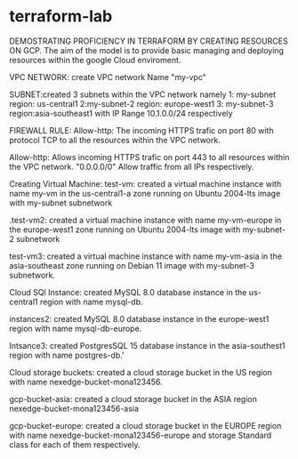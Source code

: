 # terraform-lab

DEMOSTRATING PROFICIENCY IN TERRAFORM BY CREATING RESOURCES ON GCP. The aim of the model is to provide basic managing and deploying resources within the google Cloud enviroment.

VPC NETWORK: create VPC network
Name "my-vpc"

SUBNET:created 3 subnets within the VPC network namely
1: my-subnet 
region: us-central1
2:my-subnet-2
region: europe-west1
3: my-subnet-3
region:asia-southeast1 with IP Range 10.1.0.0/24 respectively

FIREWALL RULE:
Allow-http: The incoming HTTPS trafic on port 80 with protocol TCP to all the resources within the VPC network.

Allow-http: Allows incoming HTTPS trafic on port 443 to all resources within the VPC network.
"0.0.0.0/0"  Allow traffic from all IPs respectively.

Creating Virtual Machine: 
test-vm: created a virtual machine instance with name my-vm in the us-central1-a zone running on Ubuntu 2004-lts image with my-subnet subnetwork

.test-vm2: created a virtual machine instance with name my-vm-europe in the europe-west1 zone running on Ubuntu 2004-lts image with my-subnet-2 subnetwork

test-vm3: created a virtual machine instance with name my-vm-asia in the asia-southeast zone running on Debian 11 image with my-subnet-3 subnetwork.

Cloud SQl Instance: created MySQL 8.0 database instance in the us-central1 region with name mysql-db.

instances2: created MySQL 8.0 database instance in the europe-west1 region with name mysql-db-europe.

Intsance3: created PostgresSQL 15 database instance in the asia-southest1 region with name postgres-db.'

Cloud storage buckets: created a cloud storage bucket in the US region with name nexedge-bucket-mona123456.

gcp-bucket-asia: created a cloud storage bucket in the ASIA region nexedge-bucket-mona123456-asia

gcp-bucket-europe: created a cloud storage bucket in the EUROPE region with name nexedge-bucket-mona123456-europe and storage Standard class for each of them respectively.







